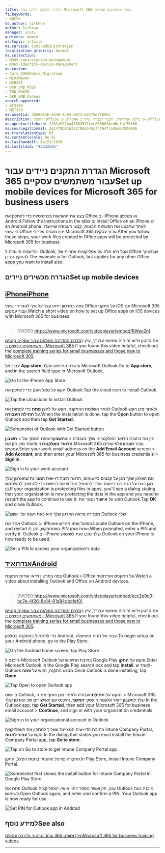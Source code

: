 ```yaml
---
title: הגדרת התקנים ניידים עבור Microsoft 365 עבור משתמשים עסקיים
f1.keywords:
- NOCSH
ms.author: sirkkuw
author: Sirkkuw
manager: scotv
audience: Admin
ms.topic: article
ms.service: o365-administration
localization_priority: Normal
ms.collection:
- M365-subscription-management
- M365-identity-device-management
ms.custom:
- Core_O365Admin_Migration
- MiniMaven
- MSB365
- OKR_SMB_M365
- TRN_M365B
- OKR_SMB_Videos
search.appverid:
- BCS160
- MET150
ms.assetid: d868561b-d340-4c04-a973-e2575d7f09bc
description: התקנת Office ב-iPhone או טלפון אנדרואיד, וקבצי העבודה שלך ב-Office apps יהיה מוגן על ידי Microsoft 365 עבור עסקים.
ms.openlocfilehash: 1263a922ba41083511fec8030634ed6cfaf70f00
ms.sourcegitcommit: 2614f8b81b332f8dab461f4f64f3adaa6703e0d6
ms.translationtype: MT
ms.contentlocale: he-IL
ms.lasthandoff: 04/21/2020
ms.locfileid: "43632566"
---
```

# <a name="set-up-mobile-devices-for-microsoft-365-for-business-users"></a><span data-ttu-id="76c7f-103">הגדרת התקנים ניידים עבור Microsoft 365 עבור משתמשים עסקיים</span><span class="sxs-lookup"><span data-stu-id="76c7f-103">Set up mobile devices for Microsoft 365 for business users</span></span>

<span data-ttu-id="76c7f-104">בצע את ההוראות בכרטיסיות כדי להתקין את Office ב- iPhone או בטלפון Android.</span><span class="sxs-lookup"><span data-stu-id="76c7f-104">Follow the instructions in the tabs to install Office on an iPhone or an Android phone.</span></span> <span data-ttu-id="76c7f-105">לאחר שתבצע את הפעולות הבאות, קבצי העבודה שייווצרו ביישומי Office יהיו מוגנים על-ידי Microsoft 365 עבור עסקים.</span><span class="sxs-lookup"><span data-stu-id="76c7f-105">After you follow these steps, your work files created in Office apps will be protected by Microsoft 365 for business.</span></span>

<span data-ttu-id="76c7f-106">הדוגמה מיועדת ל- Outlook, אבל היא חלה על אפליקציות אחרות של Office שברצונך להתקין גם כן.</span><span class="sxs-lookup"><span data-stu-id="76c7f-106">The example is for Outlook, but applies for any other Office apps you want to install also.</span></span>
  
## <a name="set-up-mobile-devices"></a><span data-ttu-id="76c7f-107">הגדרת מכשירים ניידים</span><span class="sxs-lookup"><span data-stu-id="76c7f-107">Set up mobile devices</span></span>

## <a name="iphone"></a>[<span data-ttu-id="76c7f-108">iPhone</span><span class="sxs-lookup"><span data-stu-id="76c7f-108">iPhone</span></span>](#tab/iPhone)
  
<span data-ttu-id="76c7f-109">צפה בסרטון וידאו קצר על איך להגדיר יישומי Office על התקני iOS עם Microsoft 365 עבור עסקים.</span><span class="sxs-lookup"><span data-stu-id="76c7f-109">Watch a short video on how to set up Office apps on iOS devices with Microsoft 365 for business.</span></span><br><br>

> [!VIDEO https://www.microsoft.com/videoplayer/embed/RWee2n] 

<span data-ttu-id="76c7f-110">אם סרטון וידאו זה היה שימושי עבורך, עיין ב[סדרת ההדרכה המלאה עבור עסקים קטנים ומשתמשים חדשים ב- Microsoft 365](https://support.office.com/article/6ab4bbcd-79cf-4000-a0bd-d42ce4d12816).</span><span class="sxs-lookup"><span data-stu-id="76c7f-110">If you found this video helpful, check out the [complete training series for small businesses and those new to Microsoft 365](https://support.office.com/article/6ab4bbcd-79cf-4000-a0bd-d42ce4d12816).</span></span>

<span data-ttu-id="76c7f-111">עבור אל **App store**,ובשדה החיפוש הקלד Microsoft Outlook.</span><span class="sxs-lookup"><span data-stu-id="76c7f-111">Go to **App store**, and in the search field type in Microsoft Outlook.</span></span>
  
![Go to the iPhone App Store](../media/886913de-76e5-4883-8ed0-4eb3ec06188f.png)
  
<span data-ttu-id="76c7f-113">הקש על סמל הענן כדי להתקין את Outlook.</span><span class="sxs-lookup"><span data-stu-id="76c7f-113">Tap the cloud icon to install Outlook.</span></span>
  
![Tap the cloud icon to install Outlook](../media/665e1620-948a-4ab8-b914-dca49530142c.png)
  
<span data-ttu-id="76c7f-115">לאחר השלמת ההתקנה, הקש על לחצן **פתח** כדי לפתוח את Outlook ולאחר מכן הקש על **תחילת העבודה**.</span><span class="sxs-lookup"><span data-stu-id="76c7f-115">When the installation is done, tap the **Open** button to open Outlook and then tap **Get Started**.</span></span>
  
![Screenshot of Outlook with Get Started button](../media/005bedec-ae50-4d75-b3bb-e7cef9e2561c.png)
  
<span data-ttu-id="76c7f-117">הזן את כתובת הדואר האלקטרוני שלך בעבודה \> **בחשבון**הוספת המסך של \> **חשבון הדואר האלקטרוני** ולאחר מכן הזן את Microsoft 365 עבור **הכניסה**לאישורים עסקיים.</span><span class="sxs-lookup"><span data-stu-id="76c7f-117">Enter your work email address on the **Add Email Account** screen \> **Add Account**, and then enter your Microsoft 365 for business credentials \> **Sign in**.</span></span>
  
![Sign in to your work account](../media/3cef1fb5-7bec-4d3d-8542-872b731ce19f.png)
  
<span data-ttu-id="76c7f-119">אם הארגון שלך מגן על קבצים ביישומים, תראה תיבת דו-שיח המציינת שהארגון שלך מגן כעת על הנתונים ביישום ועליך להפעיל מחדש את היישום כדי להמשיך להשתמש בו.</span><span class="sxs-lookup"><span data-stu-id="76c7f-119">If your organization is protecting files in apps, you'll see a dialog stating that your organization is now protecting the data in the app and you need to restart the app to continue to use it.</span></span> <span data-ttu-id="76c7f-120">הקש על **אישור** וסגור את Outlook.</span><span class="sxs-lookup"><span data-stu-id="76c7f-120">Tap **OK** and close Outlook.</span></span> 
  
![מסך זה מראה הארגון שלך הוא כעת הגנה על יישום Outlook שלך](../media/fb4c1c84-b1e9-42e1-8070-c13dcf79fb09.png)
  
<span data-ttu-id="76c7f-122">אתר את Outlook ב- iPhone והפעל אותו מחדש.</span><span class="sxs-lookup"><span data-stu-id="76c7f-122">Locate Outlook on the iPhone, and restart it.</span></span> <span data-ttu-id="76c7f-123">כשתתבקש, הזן PIN ואמת אותו.</span><span class="sxs-lookup"><span data-stu-id="76c7f-123">When prompted, enter a PIN and verify it.</span></span> <span data-ttu-id="76c7f-124">Outlook ב- iPhone שלך מוכן כעת לשימוש.</span><span class="sxs-lookup"><span data-stu-id="76c7f-124">Outlook on your iPhone is now ready to be used.</span></span>
  
![Set a PIN to access your organization's data](../media/64f2630b-3164-47a4-9dd6-ca0c29ed5fb3.png)
  
## <a name="android"></a>[<span data-ttu-id="76c7f-126">אנדרואיד</span><span class="sxs-lookup"><span data-stu-id="76c7f-126">Android</span></span>](#tab/Android)
  
<span data-ttu-id="76c7f-127">צפה בסרטון וידאו אודות התקנת Outlook ו-Office על התקנים אנדרואיד.</span><span class="sxs-lookup"><span data-stu-id="76c7f-127">Watch a video about installing Outlook and Office on Android devices.</span></span><br><br>

> [!VIDEO https://www.microsoft.com/videoplayer/embed/ecc2e9c0-bc7e-4f26-8b14-91d84dbcfef0] 

<span data-ttu-id="76c7f-128">אם סרטון וידאו זה היה שימושי עבורך, עיין ב[סדרת ההדרכה המלאה עבור עסקים קטנים ומשתמשים חדשים ב- Microsoft 365](https://support.office.com/article/6ab4bbcd-79cf-4000-a0bd-d42ce4d12816).</span><span class="sxs-lookup"><span data-stu-id="76c7f-128">If you found this video helpful, check out the [complete training series for small businesses and those new to Microsoft 365](https://support.office.com/article/6ab4bbcd-79cf-4000-a0bd-d42ce4d12816).</span></span>

<span data-ttu-id="76c7f-129">כדי להתחיל בהתקנה בטלפון Android, עבור אל חנות ההפעלה.</span><span class="sxs-lookup"><span data-stu-id="76c7f-129">To begin setup on your Android phone, go to the Play Store.</span></span>
  
![On the Android home screen, tap Play Store](../media/93df88e7-c778-40e1-b35e-868ca6e97f6c.png)
  
<span data-ttu-id="76c7f-131">היכנס ל-Microsoft Outlook בתיבת החיפוש של Google Play והקש על **התקן**.</span><span class="sxs-lookup"><span data-stu-id="76c7f-131">Enter Microsoft Outlook in the Google Play search box and tap **Install**.</span></span> <span data-ttu-id="76c7f-132">לאחר ש-Outlook מבצע התקנה, הקש על **פתח**.</span><span class="sxs-lookup"><span data-stu-id="76c7f-132">Once Outlook is done installing, tap **Open**.</span></span>
  
![Tap Open to open Outlook app](../media/8b4c5937-8875-4b5a-a5b6-b8c6c9cd6240.png)
  
<span data-ttu-id="76c7f-134">ביישום Outlook, הקש על **תחילת**העבודה ולאחר מכן הוסף את ה- \> Microsoft 365 שלך לחשבון דואר אלקטרוני עסקי **המשך**, והיכנס עם האישורים של הארגון שלך.</span><span class="sxs-lookup"><span data-stu-id="76c7f-134">In the Outlook app, tap **Get Started**, then add your Microsoft 365 for business email account \> **Continue**, and sign in with your organization credentials.</span></span>
  
![Sign in to your organizational account in Outlook](../media/18f67c66-4bab-4b99-94bd-080839312e29.png)
  
<span data-ttu-id="76c7f-136">בתיבת הדו-שיח המציינת שעליך להתקין את האפליקציה Intune Company Portal, הקש על **עבור לחנות**.</span><span class="sxs-lookup"><span data-stu-id="76c7f-136">In the dialog that states you must install the Intune Company Portal app, tap **Go to store**.</span></span>
  
![Tap on Go to store to get Intune Company Portal app](../media/a702d712-5622-45dd-a511-b1adaee63071.png)
  
<span data-ttu-id="76c7f-138">בחנות הפעל, התקן Intune החברה פורטל.</span><span class="sxs-lookup"><span data-stu-id="76c7f-138">In Play Store, install Intune Company Portal.</span></span>
  
![Screenshot that shows the install button for Intune Company Portal in Google Play Store](../media/5e0408f2-3f37-44dd-80ed-13ca2ac6df0c.png)
  
<span data-ttu-id="76c7f-p105">פתח את Outlook שוב, הזן ואשר מספר זיהוי אישי. האפליקציה Outlook מוכנה כעת לשימוש.</span><span class="sxs-lookup"><span data-stu-id="76c7f-p105">Open Outlook again, and enter and confirm a PIN. Your Outlook app is now ready for use.</span></span>
  
![Set  PIN for Outlook app in Android](../media/edb91afb-f1ed-451a-bc6b-8ccba664e055.png)

## <a name="see-also"></a><span data-ttu-id="76c7f-143">למידע נוסף</span><span class="sxs-lookup"><span data-stu-id="76c7f-143">See also</span></span>

[<span data-ttu-id="76c7f-144">מיקרוסופט 365 עבור סרטוני הדרכה עסקית</span><span class="sxs-lookup"><span data-stu-id="76c7f-144">Microsoft 365 for business training videos</span></span>](https://support.office.com/article/6ab4bbcd-79cf-4000-a0bd-d42ce4d12816)

---
